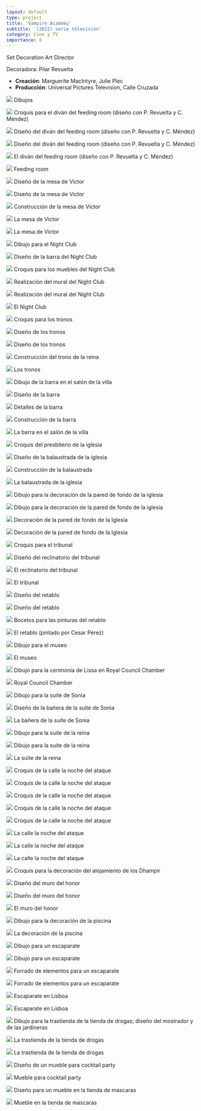 ```yaml
---
layout: default
type: project
title: 'Vampire Academy'
subtitle: '(2022) serie televisión'
category: Cine y TV
importance: 8
---
```


Set Decoration Art Director

Decoradora: Pilar Revuelta

- **Creación**: Marguerite MacIntyre, Julie Plec
- **Producción**: Universal Pictures Television, Calle Cruzada


![](00.jpg)
Dibujos

![](01.jpg)
Croquis para el diván del feeding room (diseño con P. Revuelta y C. Méndez)

![](02.jpg)
Diseño del diván del feeding room (diseño con P. Revuelta y C. Méndez)

![](03.jpg)
Diseño del diván del feeding room (diseño con P. Revuelta y C. Méndez)

![](07.jpg)
El diván del feeding room (diseño con P. Revuelta y C. Méndez)

![](08.jpg)
Feeding room

![](14.jpg)
Diseño de la mesa de Victor

![](16.jpg)
Diseño de la mesa de Victor

![](17.jpg)
Construcción de la mesa de Victor

![](18.jpg)
La mesa de Victor

![](20.jpg)
La mesa de Victor

![](21.jpg)
Dibujo para el Night Club

![](22.jpg)
Diseño de la barra del Night Club

![](24.jpg)
Croquis para los muebles del Night Club

![](26.jpg)
Realización del mural del Night Club

![](27.jpg)
Realización del mural del Night Club

![](28.jpg)
El Night Club

![](30.jpg)
Croquis para los tronos

![](31.jpg)
Diseño de los tronos

![](35.jpg)
Diseño de los tronos

![](36.jpg)
Construcción del trono de la reina

![](39.jpg)
Los tronos

![](40.jpg)
Dibujo de la barra en el salón de la villa

![](41.jpg)
Diseño de la barra

![](42.jpg)
Detalles de la barra

![](44.jpg)
Construcción de la barra

![](45.jpg)
La barra en el salón de la villa

![](46.jpg)
Croquis del presbiterio de la iglesia

![](47.jpg)
Diseño de la balaustrada de la iglesia

![](48.jpg)
Construcción de la balaustrada

![](49.jpg)
La balaustrada de la iglesia

![](51.jpg)
Dibujo para la decoración de la pared de fondo de la iglesia

![](52.jpg)
Dibujo para la decoración de la pared de fondo de la iglesia

![](53.jpg)
Decoración de la pared de fondo de la Iglesia

![](54.jpg)
Decoración de la pared de fondo de la Iglesia

![](55.jpg)
Croquis para el tribunal

![](56.jpg)
Diseño del reclinatorio del tribunal

![](57.jpg)
El reclinatorio del tribunal

![](58.jpg)
El tribunal

![](59.jpg)
Diseño del retablo

![](60.jpg)
Diseño del retablo

![](61.jpg)
Bocetos para las pinturas del retablo

![](62.jpg)
El retablo (pintado por Cesar Pérez)

![](63.jpg)
Dibujo para el museo

![](65.jpg)
El museo

![](66.jpg)
Dibujo para la cerimonia de Lissa en Royal Council Chamber

![](67.jpg)
Royal Council Chamber

![](68.jpg)
Dibujo para la suite de Sonia

![](69.jpg)
Diseño de la bañera de la suite de Sonia

![](70.jpg)
La bañera de la suite de Sonia

![](71.jpg)
Dibujo para la suite de la reina

![](72.jpg)
Dibujo para la suite de la reina

![](74.jpg)
La suite de la reina

![](75.jpg)
Croquis de la calle la noche del ataque

![](76.jpg)
Croquis de la calle la noche del ataque

![](77.jpg)
Croquis de la calle la noche del ataque

![](78.jpg)
Croquis de la calle la noche del ataque

![](82.jpg)
Croquis de la calle la noche del ataque

![](83.jpg)
La calle la noche del ataque

![](84.jpg)
La calle la noche del ataque

![](86.jpg)
La calle la noche del ataque

![](88.jpg)
Croquis para la decoración del alojamiento de los Dhampir

![](90.jpg)
Diseño del muro del honor

![](91.jpg)
Diseño del muro del honor

![](92.jpg)
El muro del honor

![](97.jpg)
Dibujo para la decoración de la piscina

![](98.jpg)
La decoración de la piscina

![](99.jpg)
Dibujo para un escaparate

![](100.jpg)
Dibujo para un escaparate

![](101.jpg)
Forrado de elementos para un escaparate

![](102.jpg)
Forrado de elementos para un escaparate

![](104.jpg)
Escaparate en Lisboa

![](105.jpg)
Escaparate en Lisboa

![](106.jpg)
Dibujo para la trastienda de la tienda de drogas; diseño del mostrador y de las jardineras

![](108.jpg)
La trastienda de la tienda de drogas

![](109.jpg)
La trastienda de la tienda de drogas

![](112.jpg)
Diseño de un mueble para cocktail party

![](113.jpg)
Mueble para cocktail party

![](114.jpg)
Diseño para un mueble en la tienda de mascaras

![](115.jpg)
Mueble en la tienda de mascaras
